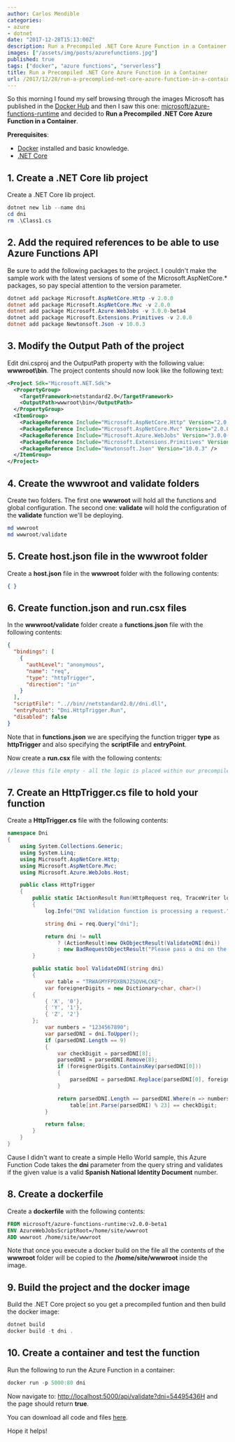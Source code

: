 ```yaml
---
author: Carlos Mendible
categories:
- azure
- dotnet
date: "2017-12-28T15:13:00Z"
description: Run a Precompiled .NET Core Azure Function in a Container
images: ["/assets/img/posts/azurefunctions.jpg"]
published: true
tags: ["docker", "azure functions", "serverless"]
title: Run a Precompiled .NET Core Azure Function in a Container
url: /2017/12/28/run-a-precomplied-net-core-azure-function-in-a-container/
---
```


So this morning I found my self browsing through the images Microsoft has published in the [Docker Hub](https://hub.docker.com/u/microsoft/) and then I saw this one: [microsoft/azure-functions-runtime](https://hub.docker.com/r/microsoft/azure-functions-runtime/) and decided to **Run a Precompiled .NET Core Azure Function in a Container**.

**Prerequisites**:

* [Docker](https://www.docker.com) installed and basic knowledge.
* [.NET Core](https://www.microsoft.com/net/download/)

## 1. Create a .NET Core lib project

Create a .NET Core lib project.

``` powershell
dotnet new lib --name dni
cd dni
rm .\Class1.cs
```

## 2. Add the required references to be able to use Azure Functions API

Be sure to add the following packages to the project. I couldn't make the sample work with the latest versions of some of the Microsoft.AspNetCore.* packages, so pay special attention to the version parameter.

``` powershell
dotnet add package Microsoft.AspNetCore.Http -v 2.0.0
dotnet add package Microsoft.AspNetCore.Mvc -v 2.0.0
dotnet add package Microsoft.Azure.WebJobs -v 3.0.0-beta4
dotnet add package Microsoft.Extensions.Primitives -v 2.0.0
dotnet add package Newtonsoft.Json -v 10.0.3
```

## 3. Modify the Output Path of the project

Edit dni.csproj and the OutputPath property with the following value: **wwwroot\bin**. The project contents should now look like the following text:

``` xml
<Project Sdk="Microsoft.NET.Sdk">
  <PropertyGroup>
    <TargetFramework>netstandard2.0</TargetFramework>
    <OutputPath>wwwroot\bin</OutputPath>
  </PropertyGroup>
  <ItemGroup>
    <PackageReference Include="Microsoft.AspNetCore.Http" Version="2.0.0" />
    <PackageReference Include="Microsoft.AspNetCore.Mvc" Version="2.0.0" />
    <PackageReference Include="Microsoft.Azure.WebJobs" Version="3.0.0-beta4" />
    <PackageReference Include="Microsoft.Extensions.Primitives" Version="2.0.0" />
    <PackageReference Include="Newtonsoft.Json" Version="10.0.3" />
  </ItemGroup>
</Project>
```

## 4. Create the wwwroot and validate folders

Create two folders. The first one **wwwroot** will hold all the functions and global configuration. The second one: **validate** will hold the configuration of the **validate** function we'll be deploying.

``` powershell
md wwwroot
md wwwroot/validate
```

## 5. Create host.json file in the wwwroot folder

Create a **host.json** file in the **wwwroot** folder with the following contents:

``` json
{ }
```

## 6. Create function.json and run.csx files

In the **wwwroot/validate** folder create a **functions.json** file with the following contents:

``` json
{
  "bindings": [
    {
      "authLevel": "anonymous",
      "name": "req",
      "type": "httpTrigger",
      "direction": "in"
    }
  ],
  "scriptFile": "..//bin//netstandard2.0//dni.dll",
  "entryPoint": "Dni.HttpTrigger.Run",
  "disabled": false
}
```

Note that in **functions.json** we are specifying the function trigger **type** as **httpTrigger** and also specifying the **scriptFile** and **entryPoint**.

Now create a **run.csx** file with the following contents:

``` csharp
//leave this file empty - all the logic is placed within our precompiled function
```

## 7. Create an HttpTrigger.cs file to hold your function

Create a **HttpTrigger.cs** file with the following contents:

``` csharp
namespace Dni
{
    using System.Collections.Generic;
    using System.Linq;
    using Microsoft.AspNetCore.Http;
    using Microsoft.AspNetCore.Mvc;
    using Microsoft.Azure.WebJobs.Host;

    public class HttpTrigger
    {
        public static IActionResult Run(HttpRequest req, TraceWriter log)
        {
            log.Info("DNI Validation function is processing a request.");

            string dni = req.Query["dni"];

            return dni != null
                ? (ActionResult)new OkObjectResult(ValidateDNI(dni))
                : new BadRequestObjectResult("Please pass a dni on the query string");
        }

        public static bool ValidateDNI(string dni)
        {
            var table = "TRWAGMYFPDXBNJZSQVHLCKE";
            var foreignerDigits = new Dictionary<char, char>()
        {
            { 'X', '0'},
            { 'Y', '1'},
            { 'Z', '2'}
        };
            var numbers = "1234567890";
            var parsedDNI = dni.ToUpper();
            if (parsedDNI.Length == 9)
            {
                var checkDigit = parsedDNI[8];
                parsedDNI = parsedDNI.Remove(8);
                if (foreignerDigits.ContainsKey(parsedDNI[0]))
                {
                    parsedDNI = parsedDNI.Replace(parsedDNI[0], foreignerDigits[parsedDNI[0]]);
                }

                return parsedDNI.Length == parsedDNI.Where(n => numbers.Contains(n)).Count() &&
                    table[int.Parse(parsedDNI) % 23] == checkDigit;
            }

            return false;
        }
    }
}
```

Cause I didn't want to create a simple Hello World sample, this Azure Function Code takes the **dni** parameter from the query string and validates if the given value is a valid **Spanish National Identity Document** number.

## 8. Create a dockerfile

Create a **dockerfile** with the following contents:

``` dockerfile
FROM microsoft/azure-functions-runtime:v2.0.0-beta1
ENV AzureWebJobsScriptRoot=/home/site/wwwroot
ADD wwwroot /home/site/wwwroot
```

Note that once you execute a docker build on the file all the contents of the **wwwroot** folder will be copied to the **/home/site/wwwroot** inside the image.

## 9. Build the project and the docker image

Build the .NET Core project so you get a precompiled funtion and then build the docker image:

``` powershell
dotnet build
docker build -t dni .
```

## 10. Create a container and test the function

Run the following to run the Azure Function in a container:

``` powershell
docker run -p 5000:80 dni
```

Now navigate to: [http://localhost:5000/api/validate?dni=54495436H](http://localhost:5000/api/validate?dni=54495436H) and the page should return **true**.

You can download all code and files [here](https://github.com/cmendible/dotnetcore.samples/tree/main/azure.function.docker).

Hope it helps!
